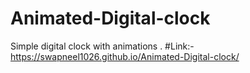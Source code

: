 # Animated-Digital-clock

Simple digital clock with animations .
#Link:-  https://swapneel1026.github.io/Animated-Digital-clock/
